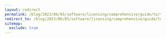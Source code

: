 ```yaml
---
layout: redirect
permalink: /blog/2023/06/05/software/licensing/comprehensive/guide/to/types/and/models
redirect_to: /blog/2023/06/05/software/licensing/comprehensive/guide/to/types/and/models/
sitemap:
  exclude: true
---
```

